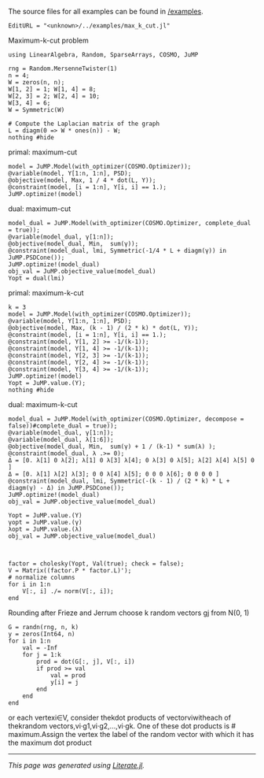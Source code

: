 The source files for all examples can be found in [/examples](https://github.com/oxfordcontrol/COSMO.jl/tree/master/examples/).
```@meta
EditURL = "<unknown>/../examples/max_k_cut.jl"
```

Maximum-k-cut problem

```@example max_k_cut
using LinearAlgebra, Random, SparseArrays, COSMO, JuMP

rng = Random.MersenneTwister(1)
n = 4;
W = zeros(n, n);
W[1, 2] = 1; W[1, 4] = 8;
W[2, 3] = 2; W[2, 4] = 10;
W[3, 4] = 6;
W = Symmetric(W)

# Compute the Laplacian matrix of the graph
L = diagm(0 => W * ones(n)) - W;
nothing #hide
```

primal: maximum-cut

```@example max_k_cut
model = JuMP.Model(with_optimizer(COSMO.Optimizer));
@variable(model, Y[1:n, 1:n], PSD);
@objective(model, Max, 1 / 4 * dot(L, Y));
@constraint(model, [i = 1:n], Y[i, i] == 1.);
JuMP.optimize!(model)
```

dual: maximum-cut

```@example max_k_cut
model_dual = JuMP.Model(with_optimizer(COSMO.Optimizer, complete_dual = true));
@variable(model_dual, γ[1:n]);
@objective(model_dual, Min,  sum(γ));
@constraint(model_dual, lmi, Symmetric(-1/4 * L + diagm(γ)) in JuMP.PSDCone());
JuMP.optimize!(model_dual)
obj_val = JuMP.objective_value(model_dual)
Yopt = dual(lmi)
```

primal: maximum-k-cut

```@example max_k_cut
k = 3
model = JuMP.Model(with_optimizer(COSMO.Optimizer));
@variable(model, Y[1:n, 1:n], PSD);
@objective(model, Max, (k - 1) / (2 * k) * dot(L, Y));
@constraint(model, [i = 1:n], Y[i, i] == 1.);
@constraint(model, Y[1, 2] >= -1/(k-1));
@constraint(model, Y[1, 4] >= -1/(k-1));
@constraint(model, Y[2, 3] >= -1/(k-1));
@constraint(model, Y[2, 4] >= -1/(k-1));
@constraint(model, Y[3, 4] >= -1/(k-1));
JuMP.optimize!(model)
Yopt = JuMP.value.(Y);
nothing #hide
```

dual: maximum-k-cut

```@example max_k_cut
model_dual = JuMP.Model(with_optimizer(COSMO.Optimizer, decompose = false))#complete_dual = true));
@variable(model_dual, γ[1:n]);
@variable(model_dual, λ[1:6]);
@objective(model_dual, Min,  sum(γ) + 1 / (k-1) * sum(λ) );
@constraint(model_dual, λ .>= 0);
Δ = [0. λ[1] 0 λ[2]; λ[1] 0 λ[3] λ[4]; 0 λ[3] 0 λ[5]; λ[2] λ[4] λ[5] 0 ]
Δ = [0. λ[1] λ[2] λ[3]; 0 0 λ[4] λ[5]; 0 0 0 λ[6]; 0 0 0 0 ]
@constraint(model_dual, lmi, Symmetric(-(k - 1) / (2 * k) * L + diagm(γ) - Δ) in JuMP.PSDCone());
JuMP.optimize!(model_dual)
obj_val = JuMP.objective_value(model_dual)
```

```@example max_k_cut
Yopt = JuMP.value.(Y)
γopt = JuMP.value.(γ)
λopt = JuMP.value.(λ)
obj_val = JuMP.objective_value(model_dual)



factor = cholesky(Yopt, Val(true); check = false);
V = Matrix((factor.P * factor.L)');
# normalize columns
for i in 1:n
    V[:, i] ./= norm(V[:, i]);
end
```

Rounding after Frieze and Jerrum
choose k random vectors gj from N(0, 1)

```@example max_k_cut
G = randn(rng, n, k)
y = zeros(Int64, n)
for i in 1:n
    val = -Inf
    for j = 1:k
        prod = dot(G[:, j], V[:, i])
        if prod >= val
            val = prod
            y[i] = j
        end
    end
end
```

or each vertexi∈V, consider thekdot products of vectorviwitheach of thekrandom vectors,vi·g1,vi·g2,...,vi·gk. One of these dot products is # maximum.Assign the vertex the label of the random vector with which it has the maximum dot product

---

*This page was generated using [Literate.jl](https://github.com/fredrikekre/Literate.jl).*

